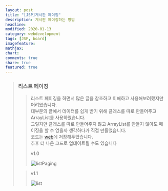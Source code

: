 ```yaml
---
layout: post
title: "[JSP]게시판 페이징"
description: 게시판 페이징하는 방법
headline: 
modified: 2020-01-13
category: webdevelopment
tags: [JSP, board]
imagefeature: 
mathjax: 
chart: 
comments: true
share: true
featured: true
---
```

> ### 리스트 페이징
>> 리스트 페이징을 하면서 많은 글을 참조하고 이해하고 사용해보려했지만 어려웠습니다.  
대부분의 글에서 데이터를 쉽게 받기 위해 클래스를 따로 만들어주고 ArrayList를 사용하였습니다.  
그렇지만 클래스를 따로 만들어주지 않고 ArrayList를 만들지 않아도 페이징을 할 수 없을까 생각하다가 직접 만들었습니다.  
코드는 [web](https://github.com/NamSuJi/Web/tree/master/Board)에 저장해두었습니다.  
추후 더 나은 코드로 업데이트될 수도 있습니다
>>
>> v1.0
>>
>> ![listPaging](https://user-images.githubusercontent.com/52815908/72235016-274f2c00-3613-11ea-9442-913e0fe87441.png)
>
>
>> v1.1
>>
>>![list](https://user-images.githubusercontent.com/52815908/72486985-e132dc00-384f-11ea-97b7-2d5672fbd6c8.png)
